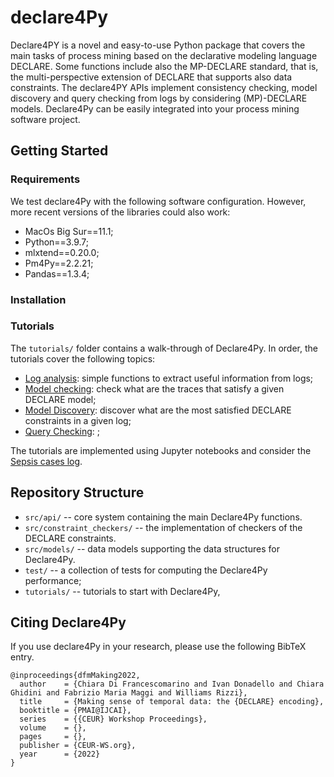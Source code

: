 # declare4Py

Declare4PY is a novel and easy-to-use Python package that covers the main tasks of process mining based on the 
declarative modeling language DECLARE. Some functions include also the MP-DECLARE standard, that is, the 
multi-perspective extension of DECLARE that supports also data constraints. The declare4PY APIs implement consistency 
checking, model discovery and query checking from logs by considering (MP)-DECLARE models. Declare4Py can be easily 
integrated into your process mining software project.

## Getting Started

### Requirements
We test declare4Py with the following software configuration. However, more recent versions of the libraries could also work:
- MacOs Big Sur==11.1;
- Python==3.9.7;
- mlxtend==0.20.0;
- Pm4Py==2.2.21;
- Pandas==1.3.4;

### Installation

### Tutorials
The `tutorials/` folder contains a walk-through of Declare4Py. In order, the tutorials cover the following topics:

- [Log analysis](): simple functions to extract useful information from logs;
- [Model checking](): check what are the traces that satisfy a given DECLARE model;
- [Model Discovery](): discover what are the most satisfied DECLARE constraints in a given log;
- [Query Checking](): ;

The tutorials are implemented using Jupyter notebooks and consider the [Sepsis cases log](https://data.4tu.nl/articles/dataset/Sepsis_Cases_-_Event_Log/12707639).

## Repository Structure
- `src/api/` -- core system containing the main Declare4Py functions.
- `src/constraint_checkers/` -- the implementation of checkers of the DECLARE constraints.
- `src/models/` -- data models supporting the data structures for Declare4Py.
- `test/` -- a collection of tests for computing the Declare4Py performance;
- `tutorials/` -- tutorials to start with Declare4Py,

## Citing Declare4Py
If you use declare4Py in your research, please use the following BibTeX entry.

```
@inproceedings{dfmMaking2022,
  author    = {Chiara Di Francescomarino and Ivan Donadello and Chiara Ghidini and Fabrizio Maria Maggi and Williams Rizzi},
  title     = {Making sense of temporal data: the {DECLARE} encoding},
  booktitle = {PMAI@IJCAI},
  series    = {{CEUR} Workshop Proceedings},
  volume    = {},
  pages     = {},
  publisher = {CEUR-WS.org},
  year      = {2022}
}
```
